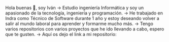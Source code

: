 Hola buenas 👋, soy Iván
-> Estudio ingeniería Informática y soy un apasionado de la tecnología, ingeniería y programación.
-> He trabajado en Indra como Técnico de Software durante 1 año y estoy deseando volver a salir al mundo laboral para aprender y formarme mucho más.
-> Tengo varios repositorios con varios proyectos que he ido llevando a cabo, espero que te gusten.
-> Aquí os dejo el link a mi repositorio: 
